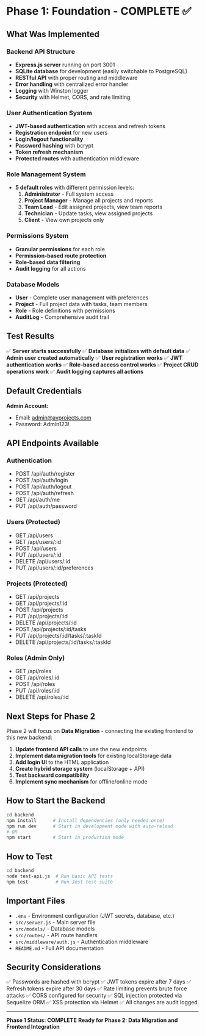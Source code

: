 # Phase 1: Foundation - COMPLETE ✅

## What Was Implemented

### Backend API Structure
- **Express.js server** running on port 3001
- **SQLite database** for development (easily switchable to PostgreSQL)
- **RESTful API** with proper routing and middleware
- **Error handling** with centralized error handler
- **Logging** with Winston logger
- **Security** with Helmet, CORS, and rate limiting

### User Authentication System
- **JWT-based authentication** with access and refresh tokens
- **Registration endpoint** for new users
- **Login/logout functionality**
- **Password hashing** with bcrypt
- **Token refresh mechanism**
- **Protected routes** with authentication middleware

### Role Management System
- **5 default roles** with different permission levels:
  1. **Administrator** - Full system access
  2. **Project Manager** - Manage all projects and reports
  3. **Team Lead** - Edit assigned projects, view team reports
  4. **Technician** - Update tasks, view assigned projects
  5. **Client** - View own projects only

### Permissions System
- **Granular permissions** for each role
- **Permission-based route protection**
- **Role-based data filtering**
- **Audit logging** for all actions

### Database Models
- **User** - Complete user management with preferences
- **Project** - Full project data with tasks, team members
- **Role** - Role definitions with permissions
- **AuditLog** - Comprehensive audit trail

## Test Results

✅ **Server starts successfully**
✅ **Database initializes with default data**
✅ **Admin user created automatically**
✅ **User registration works**
✅ **JWT authentication works**
✅ **Role-based access control works**
✅ **Project CRUD operations work**
✅ **Audit logging captures all actions**

## Default Credentials

**Admin Account:**
- Email: admin@avprojects.com
- Password: Admin123!

## API Endpoints Available

### Authentication
- POST /api/auth/register
- POST /api/auth/login
- POST /api/auth/logout
- POST /api/auth/refresh
- GET /api/auth/me
- PUT /api/auth/password

### Users (Protected)
- GET /api/users
- GET /api/users/:id
- POST /api/users
- PUT /api/users/:id
- DELETE /api/users/:id
- PUT /api/users/:id/preferences

### Projects (Protected)
- GET /api/projects
- GET /api/projects/:id
- POST /api/projects
- PUT /api/projects/:id
- DELETE /api/projects/:id
- POST /api/projects/:id/tasks
- PUT /api/projects/:id/tasks/:taskId
- DELETE /api/projects/:id/tasks/:taskId

### Roles (Admin Only)
- GET /api/roles
- GET /api/roles/:id
- POST /api/roles
- PUT /api/roles/:id
- DELETE /api/roles/:id

## Next Steps for Phase 2

Phase 2 will focus on **Data Migration** - connecting the existing frontend to this new backend:

1. **Update frontend API calls** to use the new endpoints
2. **Implement data migration tools** for existing localStorage data
3. **Add login UI** to the HTML application
4. **Create hybrid storage system** (localStorage + API)
5. **Test backward compatibility**
6. **Implement sync mechanism** for offline/online mode

## How to Start the Backend

```bash
cd backend
npm install      # Install dependencies (only needed once)
npm run dev      # Start in development mode with auto-reload
# OR
npm start        # Start in production mode
```

## How to Test

```bash
cd backend
node test-api.js  # Run basic API tests
npm test          # Run Jest test suite
```

## Important Files

- `.env` - Environment configuration (JWT secrets, database, etc.)
- `src/server.js` - Main server file
- `src/models/` - Database models
- `src/routes/` - API route handlers
- `src/middleware/auth.js` - Authentication middleware
- `README.md` - Full API documentation

## Security Considerations

✅ Passwords are hashed with bcrypt
✅ JWT tokens expire after 7 days
✅ Refresh tokens expire after 30 days
✅ Rate limiting prevents brute force attacks
✅ CORS configured for security
✅ SQL injection protected via Sequelize ORM
✅ XSS protection via Helmet
✅ All changes are audit logged

---

**Phase 1 Status: COMPLETE**
**Ready for Phase 2: Data Migration and Frontend Integration**
